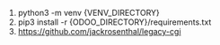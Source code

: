 1. python3 -m venv {VENV_DIRECTORY}
2. pip3 install -r {ODOO_DIRECTORY}/requirements.txt
3. https://github.com/jackrosenthal/legacy-cgi
